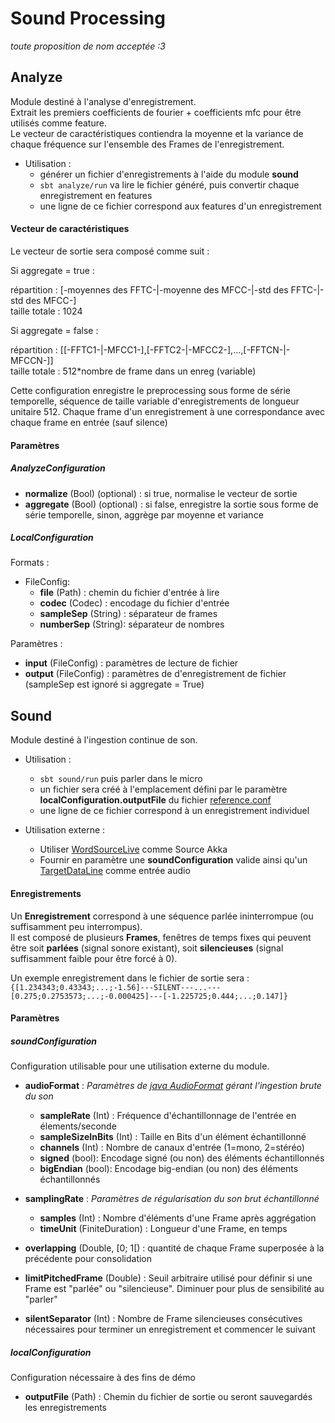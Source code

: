 # Sound Processing
*toute proposition de nom acceptée :3*

## Analyze

Module destiné à l'analyse d'enregistrement.  
Extrait les premiers coefficients de fourier + coefficients mfc pour être utilisés comme feature.  
Le vecteur de caractéristiques contiendra la moyenne et la variance de chaque fréquence sur l'ensemble des Frames de l'enregistrement.
- Utilisation :
  - générer un fichier d'enregistrements à l'aide du module **sound**
  - `sbt analyze/run` va lire le fichier généré, puis convertir chaque enregistrement en features
  - une ligne de ce fichier correspond aux features d'un enregistrement
  
#### Vecteur de caractéristiques

Le vecteur de sortie sera composé comme suit : 

Si aggregate = true :  

répartition : [-moyennes des FFTC-|-moyenne des MFCC-|-std des FFTC-|-std des MFCC-]  
taille totale : 1024

Si aggregate = false :  

répartition : [[-FFTC1-|-MFCC1-],[-FFTC2-|-MFCC2-],...,[-FFTCN-|-MFCCN-]]  
taille totale : 512*nombre de frame dans un enreg (variable)

Cette configuration enregistre le preprocessing sous forme de série temporelle, séquence de taille variable
d'enregistrements de longueur unitaire 512. Chaque frame d'un enregistrement à une correspondance avec chaque frame en entrée (sauf silence)

#### Paramètres

##### AnalyzeConfiguration 

- **normalize** (Bool) (optional) : si true, normalise le vecteur de sortie
- **aggregate** (Bool) (optional) : si false, enregistre la sortie sous forme de série temporelle, sinon, aggrège par moyenne et variance

##### LocalConfiguration

Formats : 
- FileConfig:
  - **file** (Path) : chemin du fichier d'entrée à lire
  - **codec** (Codec) : encodage du fichier d'entrée
  - **sampleSep** (String) : séparateur de frames
  - **numberSep** (String): séparateur de nombres
  
Paramètres :
- **input** (FileConfig) : paramètres de lecture de fichier 
- **output** (FileConfig) : paramètres de d'enregistrement de fichier (sampleSep est ignoré si aggregate = True)

## Sound

Module destiné à l'ingestion continue de son.
- Utilisation : 
    - `sbt sound/run` puis parler dans le micro
    - un fichier sera créé à l'emplacement défini par le paramètre **localConfiguration.outputFile** du fichier [reference.conf](sound/src/main/resources/reference.conf)
    - une ligne de ce fichier correspond à un enregistrement individuel


- Utilisation externe : 
    - Utiliser [WordSourceLive](sound/src/main/scala/com/jliermann/sound/process/WordSourceLive.scala) comme Source Akka
    - Fournir en paramètre une **soundConfiguration** valide ainsi qu'un [TargetDataLine](https://docs.oracle.com/en/java/javase/11/docs/api/java.desktop/javax/sound/sampled/TargetDataLine.html) comme entrée audio

#### Enregistrements

Un **Enregistrement** correspond à une séquence parlée ininterrompue (ou suffisamment peu interrompus).  
Il est composé de plusieurs **Frames**, fenêtres de temps fixes qui peuvent être soit **parlées** (signal sonore existant),
soit **silencieuses** (signal suffisamment faible pour être forcé à 0).  

Un exemple enregistrement dans le fichier de sortie sera :  
`{[1.234343;0.43343;...;-1.56]---SILENT---...---[0.275;0.2753573;...;-0.000425]---[-1.225725;0.444;...;0.147]}`

#### Paramètres

##### soundConfiguration
Configuration utilisable pour une utilisation externe du module.
- **audioFormat** : *Paramètres de [java AudioFormat](https://docs.oracle.com/en/java/javase/11/docs/api/java.desktop/javax/sound/sampled/AudioFormat.html) gérant l'ingestion brute du son*
    - **sampleRate** (Int) : Fréquence d'échantillonnage de l'entrée en élements/seconde
    - **sampleSizeInBits** (Int) : Taille en Bits d'un élément échantillonné
    - **channels** (Int) : Nombre de canaux d'entrée (1=mono, 2=stéréo)
    - **signed** (bool): Encodage signé (ou non) des éléments échantillonnés
    - **bigEndian** (bool): Encodage big-endian (ou non) des éléments échantillonnés


- **samplingRate** : *Paramètres de régularisation du son brut échantillonné*
    - **samples** (Int) : Nombre d'éléments d'une Frame après aggrégation
    - **timeUnit** (FiniteDuration) : Longueur d'une Frame, en temps


- **overlapping** (Double, [0; 1[) : quantité de chaque Frame superposée à la précédente pour consolidation 

- **limitPitchedFrame** (Double) : Seuil arbitraire utilisé pour définir si une Frame est "parlée" ou "silencieuse". Diminuer pour plus de sensibilité au "parler"

- **silentSeparator** (Int) : Nombre de Frame silencieuses consécutives nécessaires pour terminer un enregistrement et commencer le suivant

##### localConfiguration
Configuration nécessaire à des fins de démo

- **outputFile** (Path) : Chemin du fichier de sortie ou seront sauvegardés les enregistrements 
